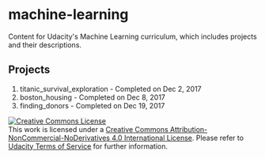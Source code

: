 # machine-learning
Content for Udacity's Machine Learning curriculum, which includes projects and their descriptions.

## Projects  

1. titanic_survival_exploration - Completed on Dec 2, 2017   
2. boston_housing - Completed on Dec 8, 2017  
3. finding_donors - Completed on Dec 19, 2017

<a rel="license" href="http://creativecommons.org/licenses/by-nc-nd/4.0/"><img alt="Creative Commons License" style="border-width:0" src="https://i.creativecommons.org/l/by-nc-nd/4.0/88x31.png" /></a><br />This work is licensed under a <a rel="license" href="http://creativecommons.org/licenses/by-nc-nd/4.0/">Creative Commons Attribution-NonCommercial-NoDerivatives 4.0 International License</a>. Please refer to [Udacity Terms of Service](https://www.udacity.com/legal) for further information.
